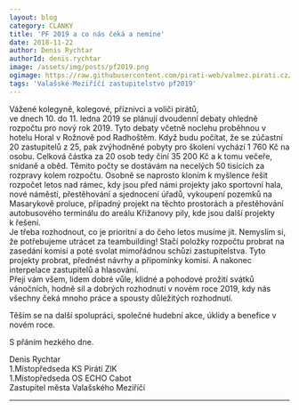 ```yaml
---
layout: blog
category: CLANKY
title: 'PF 2019 a co nás čeká a nemine'
date: 2018-11-22
author: Denis Rychtar
authorId: denis.rychtar
image: /assets/img/posts/pf2019.png
ogimage: https://raw.githubusercontent.com/pirati-web/valmez.pirati.cz/master/assets/img/posts/pf2019.png
tags: 'Valašské-Meziříčí zastupitelstvo pf2019'
---
```

Vážené kolegyně, kolegové, příznivci a voliči pirátů,<br>
ve dnech 10. do 11. ledna 2019 se plánují dvoudenní debaty ohledně rozpočtu pro nový rok 2019. Tyto debaty včetně noclehu proběhnou v hotelu Horal v Rožnově pod Radhoštěm. Když budu počítat, že se zúčastní 20 zastupitelů z 25, pak zvýhodněné pobyty pro školení vychází 1 760 Kč na osobu. Celková částka za 20 osob tedy činí 35 200 Kč a k tomu večeře, snídaně a oběd. Těmito počty se dostávám na necelých 50 tisících za rozpravy kolem rozpočtu. Osobně se naprosto kloním k myšlence řešit rozpočet letos nad rámec, kdy jsou před námi projekty jako sportovní hala, nové náměstí, přestěhování a sjednocení úřadů, vykoupení pozemků na Masarykově proluce, případný projekt na těchto prostorách a přestěhování autobusového terminálu do areálu Křižanovy pily, kde jsou další projekty k řešení.<br>
Je třeba rozhodnout, co je prioritní a do čeho letos musíme jít. Nemyslím si, že potřebujeme utrácet za teambuilding! Stačí položky rozpočtu probrat na zasedání komisí a poté svolat mimořádnou schůzi zastupitelstva. Tyto projekty probrat, přednést návrhy a připomínky komisí. A nakonec interpelace zastupitelů a hlasování.<br>
Přeji vám všem, lidem dobré vůle, klidné a pohodové prožití svátků vánočních, hodně sil a dobrých rozhodnutí v novém roce 2019, kdy nás všechny čeká mnoho práce a spousty důležitých rozhodnutí.

Těším se na další spolupráci, společné hudební akce, úklidy a benefice v novém roce.

S přáním hezkého dne.

Denis Rychtar<br>
1.Místopředseda KS Piráti ZlK<br>
1.Místopředseda OS ECHO Cabot<br>
Zastupitel města Valašského Meziříčí

- - -
